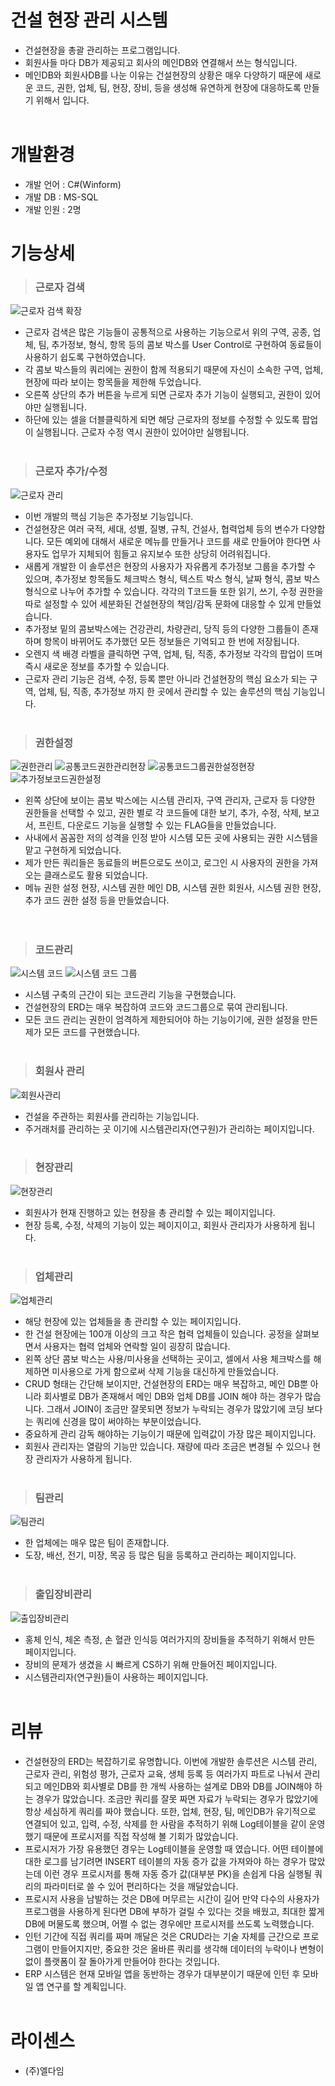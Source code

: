# 건설 현장 관리 시스템
- 건설현장을 총괄 관리하는 프로그램입니다. 
- 회원사들 마다 DB가 제공되고 회사의 메인DB와 연결해서 쓰는 형식입니다. 
- 메인DB와 회원사DB를 나눈 이유는 건설현장의 상황은 매우 다양하기 때문에 새로운 코드, 권한, 업체, 팀, 현장, 장비, 등을 생성해 유연하게 현장에 대응하도록 만들기 위해서 입니다. 
<br></br>

# 개발환경 
- 개발 언어 : C#(Winform)
- 개발 DB : MS-SQL
- 개발 인원 : 2명

# 기능상세 
> ### 근로자 검색
![근로자 검색 확장](https://user-images.githubusercontent.com/60722292/112794421-d275c500-90a1-11eb-9145-9b27c992c144.png)
- 근로자 검색은 많은 기능들이 공통적으로 사용하는 기능으로서 위의 구역, 공종, 업체, 팀, 추가정보, 형식, 항목 등의 콤보 박스를 User Control로 구현하여 동료들이 사용하기 쉽도록 구현하였습니다.
- 각 콤보 박스들의 쿼리에는 권한이 함께 적용되기 때문에 자신이 소속한 구역, 업체, 현장에 따라 보이는 항목들을 제한해 두었습니다. 
- 오른쪽 상단의 추가 버튼을 누르게 되면 근로자 추가 기능이 실행되고, 권한이 있어야만 실행됩니다. 
- 하단에 있는 셀을 더블클릭하게 되면 해당 근로자의 정보를 수정할 수 있도록 팝업이 실행됩니다. 근로자 수정 역시 권한이 있어야만 실행됩니다.
<br></br>

> ### 근로자 추가/수정
![근로자 관리](https://user-images.githubusercontent.com/60722292/112794422-d3a6f200-90a1-11eb-8b34-b324c647d3b3.png)
- 이번 개발의 핵심 기능은 추가정보 기능입니다. 
- 건설현장은 여러 국적, 세대, 성별, 질병, 규칙, 건설사, 협력업체 등의 변수가 다양합니다. 모든 예외에 대해서 새로운 메뉴를 만들거나 코드를 새로 만들어야 한다면 사용자도 업무가 지체되어 힘들고 유지보수 또한 상당히 어려워집니다. 
- 새롭게 개발한 이 솔루션은 현장의 사용자가 자유롭게 추가정보 그룹을 추가할 수 있으며, 추가정보 항목들도 체크박스 형식, 텍스트 박스 형식, 날짜 형식, 콤보 박스 형식으로 나누어 추가할 수 있습니다. 각각의 T코드들 또한 읽기, 쓰기, 수정 권한을 따로 설정할 수 있어 세분화된 건설현장의 책임/감독 문화에 대응할 수 있게 만들었습니다.
- 추가정보 밑의 콤보박스에는 건강관리, 차량관리, 당직 등의 다양한 그룹들이 존재하며 항목이 바뀌어도 추가했던 모든 정보들은 기억되고 한 번에 저장됩니다.  
- 오렌지 색 배경 라벨을 클릭하면 구역, 업체, 팀, 직종, 추가정보 각각의 팝업이 뜨며 즉시 새로운 정보를 추가할 수 있습니다.
- 근로자 관리 기능은 검색, 수정, 등록 뿐만 아니라 건설현장의 핵심 요소가 되는 구역, 업체, 팀, 직종, 추가정보 까지 한 곳에서 관리할 수 있는 솔루션의 핵심 기능입니다. 
<br></br>

> ### 권한설정
![권한관리](https://user-images.githubusercontent.com/60722292/112794424-d43f8880-90a1-11eb-8846-52dd6225103a.png)
![공통코드권한관리현장](https://user-images.githubusercontent.com/60722292/112794426-d43f8880-90a1-11eb-8a1e-8459d964d0aa.png)
![공통코드그룹권한설정현장](https://user-images.githubusercontent.com/60722292/112794430-d570b580-90a1-11eb-9d3a-a42401c1f19a.png)
![추가정보코드권한설정](https://user-images.githubusercontent.com/60722292/112794432-d570b580-90a1-11eb-810f-d25d52f7c920.png)
- 왼쪽 상단에 보이는 콤보 박스에는 시스템 관리자, 구역 관리자, 근로자 등 다양한 권한들을 선택할 수 있고, 권한 별로 각 코드들에 대한 보기, 추가, 수정, 삭제, 보고서, 프린트, 다운로드 기능을 실행할 수 있는 FLAG들을 만들었습니다. 
- 사내에서 꼼꼼한 저의 성격을 인정 받아 시스템 모든 곳에 사용되는 권한 시스템을 맡고 구현하게 되었습니다. 
- 제가 만든 쿼리들은 동료들의 버튼으로도 쓰이고, 로그인 시 사용자의 권한을 가져오는 클래스로도 활용 되었습니다. 
- 메뉴 권한 설정 현장, 시스템 권한 메인 DB, 시스템 권한 회원사, 시스템 권한 현장, 추가 코드 권한 설정 등을 만들었습니다.   
<br></br>


> ### 코드관리 
![시스템 코드](https://user-images.githubusercontent.com/60722292/112794427-d4d81f00-90a1-11eb-9b6c-e7ff31ff66f6.png)
![시스템 코드 그룹](https://user-images.githubusercontent.com/60722292/112794428-d4d81f00-90a1-11eb-8daa-6519eefb7683.png)
- 시스템 구축의 근간이 되는 코드관리 기능을 구현했습니다. 
- 건설현장의 ERD는 매우 복잡하여 코드와 코드그룹으로 묶여 관리됩니다. 
- 모든 코드 관리는 권한이 엄격하게 제한되어야 하는 기능이기에, 권한 설정을 만든 제가 모든 코드를 구현했습니다. 
 <br></br>
 
 
> ### 회원사 관리
![회원사관리](https://user-images.githubusercontent.com/60722292/112794434-d6094c00-90a1-11eb-96e1-57a140a01579.png)
- 건설을 주관하는 회원사를 관리하는 기능입니다.
- 주거래처를 관리하는 곳 이기에 시스템관리자(연구원)가 관리하는 페이지입니다. 
<br></br>


> ### 현장관리
![현장관리](https://user-images.githubusercontent.com/60722292/112794435-d6094c00-90a1-11eb-8d3e-eff26260afbe.png)
- 회원사가 현재 진행하고 있는 현장을 총 관리할 수 있는 페이지입니다.
- 현장 등록, 수정, 삭제의 기능이 있는 페이지이고, 회원사 관리자가 사용하게 됩니다. 
<br></br>


> ### 업체관리 
![업체관리](https://user-images.githubusercontent.com/60722292/112794437-d6a1e280-90a1-11eb-87f5-a29e399bde91.png)
- 해당 현장에 있는 업체들을 총 관리할 수 있는 페이지입니다. 
- 한 건설 현장에는 100개 이상의 크고 작은 협력 업체들이 있습니다. 공정을 살펴보면서 사용자는 협력 업체와 연락할 일이 굉장히 많습니다. 
- 왼쪽 상단 콤보 박스는 사용/미사용을 선택하는 곳이고, 셀에서 사용 체크박스를 해제하면 미사용으로 가게 함으로써 삭제 기능을 대신하게 만들었습니다. 
- CRUD 형태는 간단해 보이지만, 건설현장의 ERD는 매우 복잡하고, 메인 DB뿐 아니라 회사별로 DB가 존재해서 메인 DB와 업체 DB를 JOIN 해야 하는 경우가 많습니다. 그래서 JOIN이 조금만 잘못되면 정보가 누락되는 경우가 많았기에 코딩 보다는 쿼리에 신경을 많이 써야하는 부분이었습니다.
- 중요하게 관리 감독 해야하는 기능이기 때문에 입력값이 가장 많은 페이지입니다. 
- 회원사 관리자는 열람의 기능만 있습니다. 재량에 따라 조금은 변경될 수 있으나 현장 관리자가 사용하게 됩니다. 
<br></br>


> ### 팀관리 
![팀관리](https://user-images.githubusercontent.com/60722292/112794438-d6a1e280-90a1-11eb-8dd4-c29289f56f70.png)
- 한 업체에는 매우 많은 팀이 존재합니다. 
- 도장, 배선, 전기, 미장, 목공 등 많은 팀을 등록하고 관리하는 페이지입니다. 
<br></br>


> ### 출입장비관리 
![출입장비관리](https://user-images.githubusercontent.com/60722292/112794439-d73a7900-90a1-11eb-9867-032d47ccd977.png)
- 홍체 인식, 체온 측정, 손 혈관 인식등 여러가지의 장비들을 추적하기 위해서 만든 페이지입니다.
- 장비의 문제가 생겼을 시 빠르게 CS하기 위해 만들어진 페이지입니다. 
- 시스템관리자(연구원)들이 사용하는 페이지입니다. 
<br></br>

# 리뷰 
- 건설현장의 ERD는 복잡하기로 유명합니다. 이번에 개발한 솔루션은 시스템 관리, 근로자 관리, 위험성 평가, 근로자 교육, 생체 등록 등 여러가지 파트로 나눠서 관리되고 메인DB와 회사별로 DB를 한 개씩 사용하는 설계로 DB와 DB를 JOIN해야 하는 경우가 많았습니다. 조금만 쿼리를 잘못 짜면 자료가 누락되는 경우가 많았기에 항상 세심하게 쿼리를 짜야 했습니다. 또한, 업체, 현장, 팀, 메인DB가 유기적으로 연결되어 있고, 입력, 수정, 삭제를 한 사람을 추적하기 위해 Log테이블을 같이 운영했기 때문에 프로시저를 직접 작성해 볼 기회가 많았습니다. 
- 프로시저가 가장 유용했던 경우는 Log테이블을 운영할 때 였습니다. 어떤 테이블에 대한 로그를 남기려면 INSERT 테이블의 자동 증가 값을 가져와야 하는 경우가 많았는데 이런 경우 프로시저를 통해 자동 증가 값(대부분 PK)을 손쉽게 다음 실행될 쿼리의 파라미터로 쓸 수 있어 편리하다는 것을 깨달았습니다. 
- 프로시저 사용을 남발하는 것은 DB에 머무르는 시간이 길어 만약 다수의 사용자가 프로그램을 사용하게 된다면 DB에 부하가 걸릴 수 있다는 것을 배웠고, 최대한 짧게 DB에 머물도록 했으며, 어쩔 수 없는 경우에만 프로시저를 쓰도록 노력했습니다. 
- 인턴 기간에 직접 쿼리를 짜며 깨달은 것은 CRUD라는 기술 자체를 근간으로 프로그램이 만들어지지만, 중요한 것은 올바른 쿼리를 생각해 데이터의 누락이나 변형이 없이 플랫폼이 잘 돌아가게 만들어야 한다는 것입니다. 
- ERP 시스템은 현재 모바일 앱을 동반하는 경우가 대부분이기 때문에 인턴 후 모바일 앱 연구를 할 계획입니다.
<br></br>

# 라이센스
- (주)엘다임
